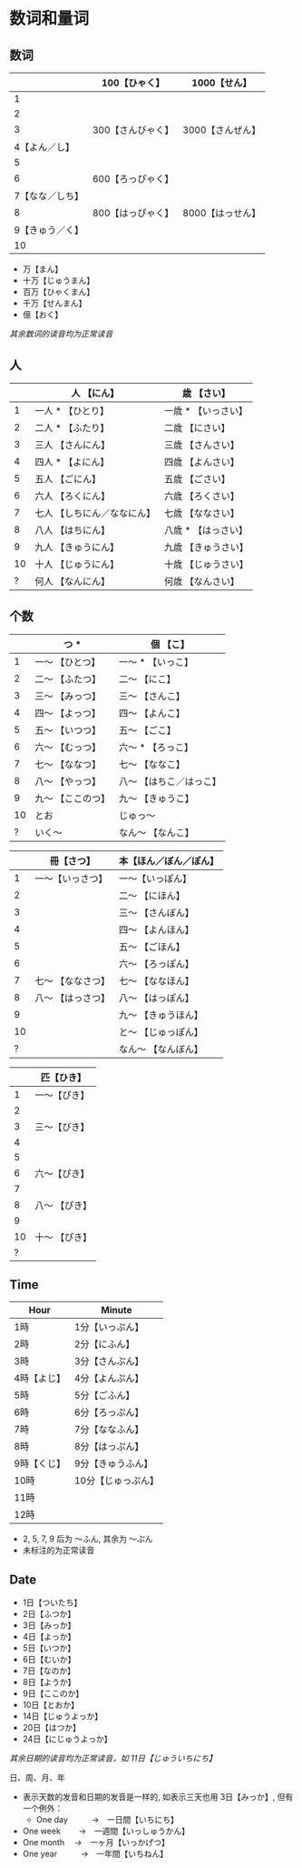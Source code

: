 # 数词和量词


## 数词

|                 | 100【ひゃく】     | 1000【せん】     |
| --------------- | ----------------- | ---------------- |
| 1               |                   |                  |
| 2               |                   |                  |
| 3               | 300【さんびゃく】 | 3000【さんぜん】 |
| 4【よん／し】   |                   |                  |
| 5               |                   |                  |
| 6               | 600【ろっぴゃく】 |                  |
| 7【なな／しち】 |                   |                  |
| 8               | 800【はっぴゃく】 | 8000【はっせん】 |
| 9【きゅう／く】 |                   |                  |
| 10              |                   |                  |

- 万【まん】
- 十万【じゅうまん】
- 百万【ひゃくまん】
- 千万【せんまん】
- 億【おく】

*其余数词的读音均为正常读音*


## 人

|     | 人 【にん】                 | 歳 【さい】         |
| --- | --------------------------- | ------------------- |
| 1   | 一人 * 【ひとり】           | 一歳 * 【いっさい】 |
| 2   | 二人 * 【ふたり】           | 二歳 【にさい】     |
| 3   | 三人 【さんにん】           | 三歳 【さんさい】   |
| 4   | 四人 * 【よにん】           | 四歳 【よんさい】   |
| 5   | 五人 【ごにん】             | 五歳 【ごさい】     |
| 6   | 六人 【ろくにん】           | 六歳 【ろくさい】   |
| 7   | 七人 【しちにん／ななにん】 | 七歳 【ななさい】   |
| 8   | 八人 【はちにん】           | 八歳 * 【はっさい】 |
| 9   | 九人 【きゅうにん】         | 九歳 【きゅうさい】 |
| 10  | 十人 【じゅうにん】         | 十歳 【じゅうさい】 |
| ?   | 何人 【なんにん】           | 何歳 【なんさい】   |


## 个数

|     | つ *              | 個 【こ】               |
| --- | ----------------- | ----------------------- |
| 1   | 一～ 【ひとつ】   | 一～ * 【いっこ】       |
| 2   | 二～ 【ふたつ】   | 二～ 【にこ】           |
| 3   | 三～ 【みっつ】   | 三～ 【さんこ】         |
| 4   | 四～ 【よっつ】   | 四～ 【よんこ】         |
| 5   | 五～ 【いつつ】   | 五～ 【ごこ】           |
| 6   | 六～ 【むっつ】   | 六～ * 【ろっこ】       |
| 7   | 七～ 【ななつ】   | 七～ 【ななこ】         |
| 8   | 八～ 【やっつ】   | 八～ 【はちこ／はっこ】 |
| 9   | 九～ 【ここのつ】 | 九～ 【きゅうこ】       |
| 10  | とお              | じゅっ～                |
| ?   | いく～            | なん～ 【なんこ】       |


|     | 冊【さつ】        | 本【ほん／ぼん／ぽん】 |
| --- | ----------------- | ---------------------- |
| 1   | 一～【いっさつ】  | 一～【いっぽん】       |
| 2   |                   | 二～ 【にほん】        |
| 3   |                   | 三～ 【さんぼん】      |
| 4   |                   | 四～ 【よんほん】      |
| 5   |                   | 五～ 【ごほん】        |
| 6   |                   | 六～ 【ろっぽん】      |
| 7   | 七～ 【ななさつ】 | 七～ 【ななほん】      |
| 8   | 八～ 【はっさつ】 | 八～ 【はっぽん】      |
| 9   |                   | 九～ 【きゅうほん】    |
| 10  |                   | と～ 【じゅっぽん】    |
| ?   |                   | なん～ 【なんぼん】    |


|     | 匹【ひき】    |
| --- | ------------- |
| 1   | 一～【ぴき】  |
| 2   |               |
| 3   | 三～【びき】  |
| 4   |               |
| 5   |               |
| 6   | 六～【ぴき】  |
| 7   |               |
| 8   | 八～ 【ぴき】 |
| 9   |               |
| 10  | 十～ 【ぴき】 |
| ?   |               |


## Time

| Hour        | Minute             |
| ----------- | ------------------ |
| 1時         | 1分【いっぷん】    |
| 2時         | 2分【にふん】      |
| 3時         | 3分【さんぷん】    |
| 4時【よじ】 | 4分【よんぷん】    |
| 5時         | 5分【ごふん】      |
| 6時         | 6分【ろっぷん】    |
| 7時         | 7分【ななふん】    |
| 8時         | 8分【はっぷん】    |
| 9時【くじ】 | 9分【きゅうふん】  |
| 10時        | 10分【じゅっぷん】 |
| 11時        |                    |
| 12時        |                    |

- 2, 5, 7, 9 后为 ～ふん, 其余为 ～ぷん
- 未标注的为正常读音


## Date

- 1日【ついたち】
- 2日【ふつか】
- 3日【みっか】
- 4日【よっか】
- 5日【いつか】
- 6日【むいか】
- 7日【なのか】
- 8日【ようか】
- 9日【ここのか】
- 10日【とおか】
- 14日【じゅうよっか】
- 20日【はつか】
- 24日【にじゅうよっか】

*其余日期的读音均为正常读音，如 11日【じゅういちにち】*

日、周、月、年
- 表示天数的发音和日期的发音是一样的, 如表示三天也用 3日【みっか】, 但有一个例外：
  - One day　　　→　一日間【いちにち】
- One week　　 →　一週間【いっしゅうかん】
- One month　  →　一ヶ月【いっかげつ】
- One year　　　→　一年間【いちねん】